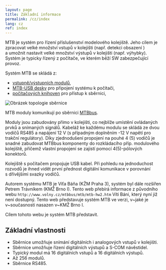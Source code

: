 ```yaml
---
layout: page
title: Základní informace
permalink: /cz/index
lang: cz
ref: index
---
```


MTB je systém pro řízení příslušenství modelového kolejiště. Jeho cílem je
zpracovat velké množství vstupů v kolejišti (např. detekci obsazení ) a umožnit
nastavit velké množství výstupů v kolejišti (např. výhybky). Systém je typicky
řízený z počítače, ve kterém běží SW zabezpečující provoz.

Systém MTB se skládá z:

 * [vstupně/výstupních modulů](/cz/modules),
 * [MTB-USB desky](/cz/usb) pro připojení systému k počítači,
 * [počítačových knihoven](/cz/lib) pro přístup k sběrnici,

![Obrázek topologie sběrnice]()

MTB moduly komunikují po sběrnici [MTBbus](/cz/bus).

Moduly jsou zabudovány přímo v kolejišti, co nejblíže umístění ovládaných
prvků a snímaných signálů. Kabeláž ke každému modulu se skládá ze dvou
vodičů RS485 a napájení 12 V (s případným doplněním -12 V napětí pro trakční
regulátory). Díky zjednodušení propojení na pouhé 4 (5) vodičů je snadné
zabudovat MTBbus komponenty do rozkládacího příp. modulového kolejiště, přičemž
vlastní propojení se zajistí pomocí 4(5)-pólových konektorů.

Kolejiště s počítačem propojuje USB kabel. Při pohledu na jednoduchost rozvodů
je ihned vidět první přednost digitální komunikace v porovnání s dřívějšími
svazky vodičů.

Autorem systému MTB je Víťa Báňa (KŽM Praha 3), systém byl dále rozšířen Petrem
Trávníkem (KMŽ Brno I). Tento web přebírá informace z původního webu
`http://www.volny.cz/mtbbus/mtb/mtb-hw2.htm` Víti Báni, který nyní již není
dostupný. Tento web představuje systém MTB ve verzi, v~jaké je v~současnosti
nasazen v~KMŽ Brno I.

Cílem tohoto webu je systém MTB představit.

## Základní vlastnosti

 * Sběrnice umožňuje snímání digitálních i analogových vstupů v kolejišti.
 * Sběrnice umožňuje řízení digitálních výstupů a S-COM návěstidel.
 * Typický modul má 16 digitálních vstupů a 16 digitálních výstupů.
 * Až 256 modulů.
 * Sběrnice RS485.
